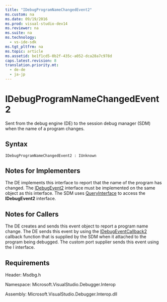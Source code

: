 ```yaml
---
title: "IDebugProgramNameChangedEvent2"
ms.custom: na
ms.date: 09/19/2016
ms.prod: visual-studio-dev14
ms.reviewer: na
ms.suite: na
ms.technology: 
  - vs-ide-sdk
ms.tgt_pltfrm: na
ms.topic: article
ms.assetid: be1f1cd5-0b2f-435c-a052-dca28a7c978d
caps.latest.revision: 8
translation.priority.mt: 
  - de-de
  - ja-jp
---
```

# IDebugProgramNameChangedEvent2
Sent from the debug engine (DE) to the session debug manager (SDM) when the name of a program changes.  
  
## Syntax  
  
```  
IDebugProgramNameChangedEvent2 : IUnknown  
```  
  
## Notes for Implementers  
 The DE implements this interface to report that the name of the program has changed. The [IDebugEvent2](../vs140/IDebugEvent2.md) interface must be implemented on the same object as this interface. The SDM uses [QueryInterface](../vs140/QueryInterface.md) to access the **IDebugEvent2** interface.  
  
## Notes for Callers  
 The DE creates and sends this event object to report a program name change. The DE sends this event by using the [IDebugEventCallback2](../Topic/IDebugEventCallback2.md) callback function that is supplied by the SDM when it attached to the program being debugged. The custom port supplier sends this event using the I interface.  
  
## Requirements  
 Header: Msdbg.h  
  
 Namespace: Microsoft.VisualStudio.Debugger.Interop  
  
 Assembly: Microsoft.VisualStudio.Debugger.Interop.dll